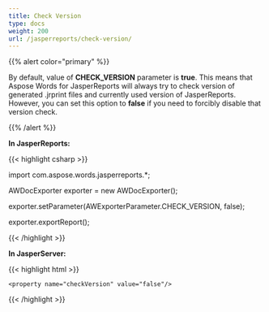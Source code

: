 ```yaml
---
title: Check Version
type: docs
weight: 200
url: /jasperreports/check-version/
---
```


{{% alert color="primary" %}} 

By default, value of **CHECK_VERSION** parameter is **true**. This means that Aspose Words for JasperReports will always try to check version of generated .jrprint files and currently used version of JasperReports. However, you can set this option to **false** if you need to forcibly disable that version check.

{{% /alert %}} 

**In JasperReports:**

{{< highlight csharp >}}

 import com.aspose.words.jasperreports.*;



AWDocExporter exporter = new AWDocExporter();

exporter.setParameter(AWExporterParameter.CHECK_VERSION, false); 

exporter.exportReport();

{{< /highlight >}}

**In JasperServer:**

{{< highlight html >}}

 <bean id="aw_exportParameters" class="com.aspose.words.jasperreports.AWExportParametersBean">

    <property name="checkVersion" value="false"/>

</bean>

{{< /highlight >}}
